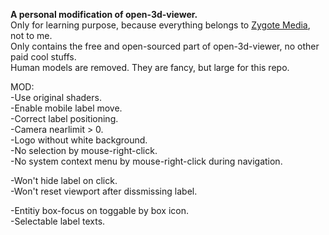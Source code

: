 **A personal modification of open-3d-viewer.**  
Only for learning purpose, because everything belongs to [Zygote Media](https://www.zygotebody.com/), not to me.   
Only contains the free and open-sourced part of open-3d-viewer, no other paid cool stuffs.  
Human models are removed. They are fancy, but large for this repo.   

MOD:  
-Use original shaders.  
-Enable mobile label move.  
-Correct label positioning.  
-Camera nearlimit > 0.  
-Logo without white background.  
-No selection by mouse-right-click.  
-No system context menu by mouse-right-click during navigation.  
  
-Won't hide label on click.  
-Won't reset viewport after dissmissing label.  
  
-Entitiy box-focus on toggable by box icon.  
-Selectable label texts.  
